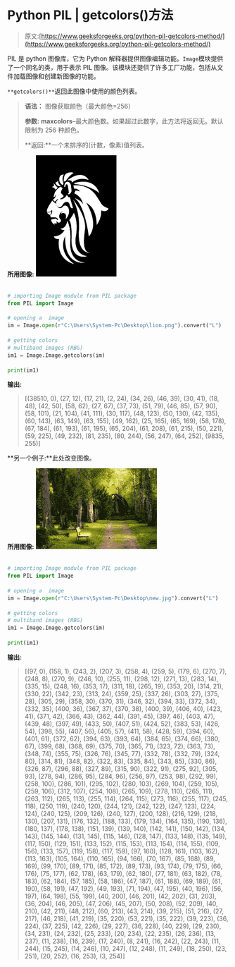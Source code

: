 # Python PIL | getcolors()方法

> 原文:[https://www.geeksforgeeks.org/python-pil-getcolors-method/](https://www.geeksforgeeks.org/python-pil-getcolors-method/)

PIL 是 python 图像库，它为 Python 解释器提供图像编辑功能。`Image`模块提供了一个同名的类，用于表示 PIL 图像。该模块还提供了许多工厂功能，包括从文件加载图像和创建新图像的功能。

`**getcolors()**`返回此图像中使用的颜色列表。

> **语法：** 图像获取颜色（最大颜色=256）
> 
> **参数:**
> **maxcolors**–最大颜色数。如果超过此数字，此方法将返回无。默认限制为 256 种颜色。
> 
> **返回:**一个未排序的(计数，像素)值列表。

**所用图像:**
![](img/e4dc81422db86e45320915b0dbc10a96.png)

```py

# importing Image module from PIL package 
from PIL import Image 

# opening a  image 
im = Image.open(r"C:\Users\System-Pc\Desktop\lion.png").convert("L") 

# getting colors 
# multiband images (RBG) 
im1 = Image.Image.getcolors(im) 

print(im1) 
```

**输出:**

> [(38510, 0), (27, 12), (17, 21), (2, 24), (34, 26), (46, 39), (30, 41), (18, 48), (42, 50), (58, 62), (27, 67), (37, 73), (51, 79), (46, 85), (57, 90), (58, 101), (21, 104), (41, 111), (30, 117), (48, 123), (50, 130), (42, 135), (60, 143), (63, 149), (63, 155), (49, 162), (25, 165), (65, 169), (58, 178), (67, 184), (61, 193), (61, 195), (65, 204), (61, 208), (61, 215), (50, 221), (59, 225), (49, 232), (81, 235), (80, 244), (56, 247), (64, 252), (9835, 255)]

**另一个例子:**此处改变图像。

**所用图像:**
![](img/241e58b25a2a46b7b7012dc7af9ef83a.png)

```py

# importing Image module from PIL package 
from PIL import Image 

# opening a  image 
im = Image.open(r"C:\Users\System-Pc\Desktop\new.jpg").convert("L") 

# getting colors 
# multiband images (RBG) 
im1 = Image.Image.getcolors(im) 

print(im1) 
```

**输出:**

> [(97, 0), (158, 1), (243, 2), (207, 3), (258, 4), (259, 5), (179, 6), (270, 7), (248, 8), (270, 9), (246, 10), (255, 11), (298, 12), (271, 13), (283, 14), (335, 15), (248, 16), (353, 17), (311, 18), (265, 19), (353, 20), (314, 21), (330, 22), (342, 23), (313, 24), (359, 25), (337, 26), (303, 27), (375, 28), (305, 29), (358, 30), (370, 31), (346, 32), (394, 33), (372, 34), (332, 35), (400, 36), (367, 37), (370, 38), (400, 39), (406, 40), (423, 41), (371, 42), (366, 43), (362, 44), (391, 45), (397, 46), (403, 47), (439, 48), (397, 49), (433, 50), (407, 51), (424, 52), (383, 53), (426, 54), (398, 55), (407, 56), (405, 57), (411, 58), (428, 59), (394, 60), (401, 61), (372, 62), (394, 63), (393, 64), (384, 65), (374, 66), (380, 67), (399, 68), (368, 69), (375, 70), (365, 71), (323, 72), (363, 73), (348, 74), (355, 75), (326, 76), (345, 77), (332, 78), (332, 79), (324, 80), (314, 81), (348, 82), (322, 83), (335, 84), (343, 85), (330, 86), (326, 87), (296, 88), (327, 89), (315, 90), (322, 91), (275, 92), (305, 93), (278, 94), (286, 95), (284, 96), (256, 97), (253, 98), (292, 99), (258, 100), (286, 101), (295, 102), (280, 103), (269, 104), (259, 105), (259, 106), (312, 107), (254, 108), (265, 109), (278, 110), (265, 111), (263, 112), (265, 113), (255, 114), (264, 115), (273, 116), (255, 117), (245, 118), (250, 119), (240, 120), (244, 121), (242, 122), (247, 123), (224, 124), (240, 125), (209, 126), (240, 127), (200, 128), (216, 129), (218, 130), (207, 131), (176, 132), (188, 133), (179, 134), (164, 135), (190, 136), (180, 137), (178, 138), (151, 139), (139, 140), (142, 141), (150, 142), (134, 143), (145, 144), (131, 145), (115, 146), (128, 147), (133, 148), (135, 149), (117, 150), (129, 151), (133, 152), (115, 153), (113, 154), (114, 155), (109, 156), (133, 157), (119, 158), (117, 159), (97, 160), (128, 161), (103, 162), (113, 163), (105, 164), (110, 165), (94, 166), (70, 167), (85, 168), (89, 169), (99, 170), (89, 171), (85, 172), (89, 173), (93, 174), (79, 175), (66, 176), (75, 177), (62, 178), (63, 179), (62, 180), (77, 181), (63, 182), (78, 183), (62, 184), (57, 185), (58, 186), (47, 187), (61, 188), (69, 189), (61, 190), (58, 191), (47, 192), (49, 193), (71, 194), (47, 195), (40, 196), (56, 197), (64, 198), (55, 199), (40, 200), (46, 201), (42, 202), (31, 203), (36, 204), (46, 205), (47, 206), (45, 207), (50, 208), (52, 209), (40, 210), (42, 211), (48, 212), (60, 213), (43, 214), (39, 215), (51, 216), (27, 217), (46, 218), (41, 219), (35, 220), (53, 221), (35, 222), (39, 223), (36, 224), (37, 225), (42, 226), (29, 227), (36, 228), (40, 229), (29, 230), (34, 231), (24, 232), (25, 233), (20, 234), (22, 235), (26, 236), (13, 237), (11, 238), (16, 239), (17, 240), (8, 241), (16, 242), (22, 243), (11, 244), (15, 245), (14, 246), (10, 247), (12, 248), (11, 249), (18, 250), (23, 251), (20, 252), (16, 253), (3, 254)]